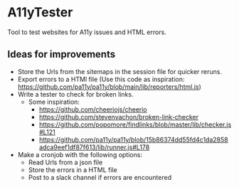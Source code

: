 # A11yTester

Tool to test websites for A11y issues and HTML errors.

## Ideas for improvements

- Store the Urls from the sitemaps in the session file for quicker reruns.
- Export errors to a HTMl file (Use this code as inspiration: https://github.com/pa11y/pa11y/blob/main/lib/reporters/html.js)
- Write a tester to check for broken links.
  - Some inspiration:
    - https://github.com/cheeriojs/cheerio
    - https://github.com/stevenvachon/broken-link-checker
    - https://github.com/popomore/findlinks/blob/master/lib/checker.js#L121
    - https://github.com/pa11y/pa11y/blob/15b86374dd55fd4c1da2858adca9eef1df87f613/lib/runner.js#L178
- Make a cronjob with the following options:
  - Read Urls from a json file
  - Store the errors in a HTML file
  - Post to a slack channel if errors are encountered
